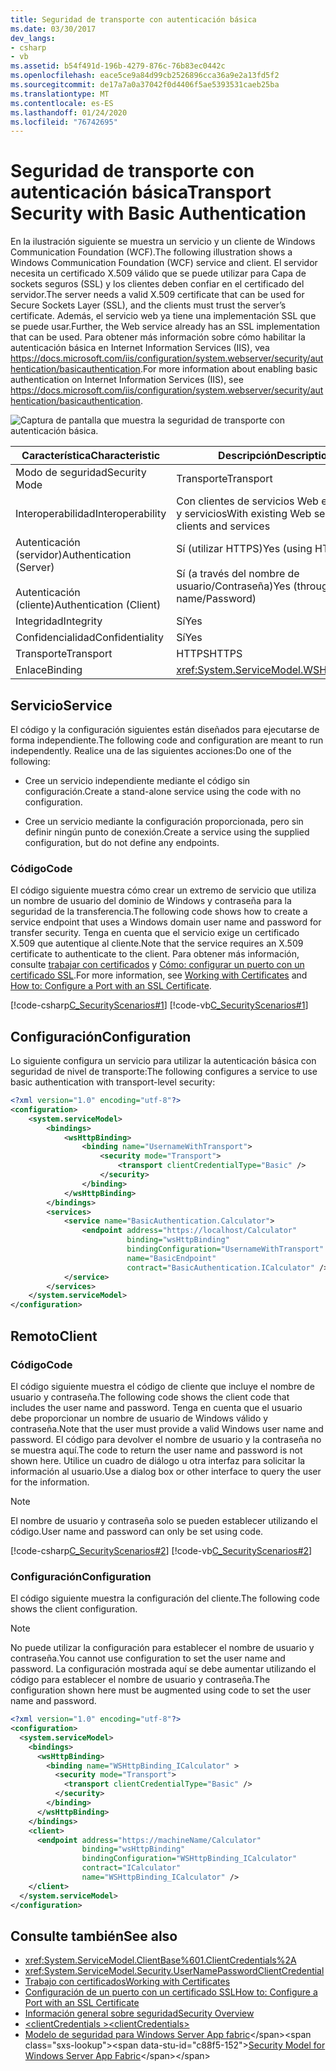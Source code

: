```yaml
---
title: Seguridad de transporte con autenticación básica
ms.date: 03/30/2017
dev_langs:
- csharp
- vb
ms.assetid: b54f491d-196b-4279-876c-76b83ec0442c
ms.openlocfilehash: eace5ce9a84d99cb2526896cca36a9e2a13fd5f2
ms.sourcegitcommit: de17a7a0a37042f0d4406f5ae5393531caeb25ba
ms.translationtype: MT
ms.contentlocale: es-ES
ms.lasthandoff: 01/24/2020
ms.locfileid: "76742695"
---
```

# <a name="transport-security-with-basic-authentication"></a><span data-ttu-id="c88f5-102">Seguridad de transporte con autenticación básica</span><span class="sxs-lookup"><span data-stu-id="c88f5-102">Transport Security with Basic Authentication</span></span>
<span data-ttu-id="c88f5-103">En la ilustración siguiente se muestra un servicio y un cliente de Windows Communication Foundation (WCF).</span><span class="sxs-lookup"><span data-stu-id="c88f5-103">The following illustration shows a Windows Communication Foundation (WCF) service and client.</span></span> <span data-ttu-id="c88f5-104">El servidor necesita un certificado X.509 válido que se puede utilizar para Capa de sockets seguros (SSL) y los clientes deben confiar en el certificado del servidor.</span><span class="sxs-lookup"><span data-stu-id="c88f5-104">The server needs a valid X.509 certificate that can be used for Secure Sockets Layer (SSL), and the clients must trust the server’s certificate.</span></span> <span data-ttu-id="c88f5-105">Además, el servicio web ya tiene una implementación SSL que se puede usar.</span><span class="sxs-lookup"><span data-stu-id="c88f5-105">Further, the Web service already has an SSL implementation that can be used.</span></span> <span data-ttu-id="c88f5-106">Para obtener más información sobre cómo habilitar la autenticación básica en Internet Information Services (IIS), vea <https://docs.microsoft.com/iis/configuration/system.webserver/security/authentication/basicauthentication>.</span><span class="sxs-lookup"><span data-stu-id="c88f5-106">For more information about enabling basic authentication on Internet Information Services (IIS), see <https://docs.microsoft.com/iis/configuration/system.webserver/security/authentication/basicauthentication>.</span></span>  
  
 ![Captura de pantalla que muestra la seguridad de transporte con autenticación básica.](./media/transport-security-with-basic-authentication/transport-security-basic-authentication.gif)  
  
|<span data-ttu-id="c88f5-108">Característica</span><span class="sxs-lookup"><span data-stu-id="c88f5-108">Characteristic</span></span>|<span data-ttu-id="c88f5-109">Descripción</span><span class="sxs-lookup"><span data-stu-id="c88f5-109">Description</span></span>|  
|--------------------|-----------------|  
|<span data-ttu-id="c88f5-110">Modo de seguridad</span><span class="sxs-lookup"><span data-stu-id="c88f5-110">Security Mode</span></span>|<span data-ttu-id="c88f5-111">Transporte</span><span class="sxs-lookup"><span data-stu-id="c88f5-111">Transport</span></span>|  
|<span data-ttu-id="c88f5-112">Interoperabilidad</span><span class="sxs-lookup"><span data-stu-id="c88f5-112">Interoperability</span></span>|<span data-ttu-id="c88f5-113">Con clientes de servicios Web existentes y servicios</span><span class="sxs-lookup"><span data-stu-id="c88f5-113">With existing Web service clients and services</span></span>|  
|<span data-ttu-id="c88f5-114">Autenticación (servidor)</span><span class="sxs-lookup"><span data-stu-id="c88f5-114">Authentication (Server)</span></span><br /><br /> <span data-ttu-id="c88f5-115">Autenticación (cliente)</span><span class="sxs-lookup"><span data-stu-id="c88f5-115">Authentication (Client)</span></span>|<span data-ttu-id="c88f5-116">Sí (utilizar HTTPS)</span><span class="sxs-lookup"><span data-stu-id="c88f5-116">Yes (using HTTPS)</span></span><br /><br /> <span data-ttu-id="c88f5-117">Sí (a través del nombre de usuario/Contraseña)</span><span class="sxs-lookup"><span data-stu-id="c88f5-117">Yes (through User name/Password)</span></span>|  
|<span data-ttu-id="c88f5-118">Integridad</span><span class="sxs-lookup"><span data-stu-id="c88f5-118">Integrity</span></span>|<span data-ttu-id="c88f5-119">Sí</span><span class="sxs-lookup"><span data-stu-id="c88f5-119">Yes</span></span>|  
|<span data-ttu-id="c88f5-120">Confidencialidad</span><span class="sxs-lookup"><span data-stu-id="c88f5-120">Confidentiality</span></span>|<span data-ttu-id="c88f5-121">Sí</span><span class="sxs-lookup"><span data-stu-id="c88f5-121">Yes</span></span>|  
|<span data-ttu-id="c88f5-122">Transporte</span><span class="sxs-lookup"><span data-stu-id="c88f5-122">Transport</span></span>|<span data-ttu-id="c88f5-123">HTTPS</span><span class="sxs-lookup"><span data-stu-id="c88f5-123">HTTPS</span></span>|  
|<span data-ttu-id="c88f5-124">Enlace</span><span class="sxs-lookup"><span data-stu-id="c88f5-124">Binding</span></span>|<xref:System.ServiceModel.WSHttpBinding>|  
  
## <a name="service"></a><span data-ttu-id="c88f5-125">Servicio</span><span class="sxs-lookup"><span data-stu-id="c88f5-125">Service</span></span>  
 <span data-ttu-id="c88f5-126">El código y la configuración siguientes están diseñados para ejecutarse de forma independiente.</span><span class="sxs-lookup"><span data-stu-id="c88f5-126">The following code and configuration are meant to run independently.</span></span> <span data-ttu-id="c88f5-127">Realice una de las siguientes acciones:</span><span class="sxs-lookup"><span data-stu-id="c88f5-127">Do one of the following:</span></span>  
  
- <span data-ttu-id="c88f5-128">Cree un servicio independiente mediante el código sin configuración.</span><span class="sxs-lookup"><span data-stu-id="c88f5-128">Create a stand-alone service using the code with no configuration.</span></span>  
  
- <span data-ttu-id="c88f5-129">Cree un servicio mediante la configuración proporcionada, pero sin definir ningún punto de conexión.</span><span class="sxs-lookup"><span data-stu-id="c88f5-129">Create a service using the supplied configuration, but do not define any endpoints.</span></span>  
  
### <a name="code"></a><span data-ttu-id="c88f5-130">Código</span><span class="sxs-lookup"><span data-stu-id="c88f5-130">Code</span></span>  
 <span data-ttu-id="c88f5-131">El código siguiente muestra cómo crear un extremo de servicio que utiliza un nombre de usuario del dominio de Windows y contraseña para la seguridad de la transferencia.</span><span class="sxs-lookup"><span data-stu-id="c88f5-131">The following code shows how to create a service endpoint that uses a Windows domain user name and password for transfer security.</span></span> <span data-ttu-id="c88f5-132">Tenga en cuenta que el servicio exige un certificado X.509 que autentique al cliente.</span><span class="sxs-lookup"><span data-stu-id="c88f5-132">Note that the service requires an X.509 certificate to authenticate to the client.</span></span> <span data-ttu-id="c88f5-133">Para obtener más información, consulte [trabajar con certificados](../../../../docs/framework/wcf/feature-details/working-with-certificates.md) y [Cómo: configurar un puerto con un certificado SSL](../../../../docs/framework/wcf/feature-details/how-to-configure-a-port-with-an-ssl-certificate.md).</span><span class="sxs-lookup"><span data-stu-id="c88f5-133">For more information, see [Working with Certificates](../../../../docs/framework/wcf/feature-details/working-with-certificates.md) and [How to: Configure a Port with an SSL Certificate](../../../../docs/framework/wcf/feature-details/how-to-configure-a-port-with-an-ssl-certificate.md).</span></span>  
  
 [!code-csharp[C_SecurityScenarios#1](../../../../samples/snippets/csharp/VS_Snippets_CFX/c_securityscenarios/cs/source.cs#1)]
 [!code-vb[C_SecurityScenarios#1](../../../../samples/snippets/visualbasic/VS_Snippets_CFX/c_securityscenarios/vb/source.vb#1)]  
  
## <a name="configuration"></a><span data-ttu-id="c88f5-134">Configuración</span><span class="sxs-lookup"><span data-stu-id="c88f5-134">Configuration</span></span>  
 <span data-ttu-id="c88f5-135">Lo siguiente configura un servicio para utilizar la autenticación básica con seguridad de nivel de transporte:</span><span class="sxs-lookup"><span data-stu-id="c88f5-135">The following configures a service to use basic authentication with transport-level security:</span></span>  
  
```xml  
<?xml version="1.0" encoding="utf-8"?>  
<configuration>  
    <system.serviceModel>  
        <bindings>  
            <wsHttpBinding>  
                <binding name="UsernameWithTransport">  
                    <security mode="Transport">  
                        <transport clientCredentialType="Basic" />  
                    </security>  
                </binding>  
            </wsHttpBinding>  
        </bindings>  
        <services>  
            <service name="BasicAuthentication.Calculator">  
                <endpoint address="https://localhost/Calculator"  
                          binding="wsHttpBinding"   
                          bindingConfiguration="UsernameWithTransport"  
                          name="BasicEndpoint"   
                          contract="BasicAuthentication.ICalculator" />  
            </service>  
        </services>  
    </system.serviceModel>  
</configuration>  
```  
  
## <a name="client"></a><span data-ttu-id="c88f5-136">Remoto</span><span class="sxs-lookup"><span data-stu-id="c88f5-136">Client</span></span>  
  
### <a name="code"></a><span data-ttu-id="c88f5-137">Código</span><span class="sxs-lookup"><span data-stu-id="c88f5-137">Code</span></span>  
 <span data-ttu-id="c88f5-138">El código siguiente muestra el código de cliente que incluye el nombre de usuario y contraseña.</span><span class="sxs-lookup"><span data-stu-id="c88f5-138">The following code shows the client code that includes the user name and password.</span></span> <span data-ttu-id="c88f5-139">Tenga en cuenta que el usuario debe proporcionar un nombre de usuario de Windows válido y contraseña.</span><span class="sxs-lookup"><span data-stu-id="c88f5-139">Note that the user must provide a valid Windows user name and password.</span></span> <span data-ttu-id="c88f5-140">El código para devolver el nombre de usuario y la contraseña no se muestra aquí.</span><span class="sxs-lookup"><span data-stu-id="c88f5-140">The code to return the user name and password is not shown here.</span></span> <span data-ttu-id="c88f5-141">Utilice un cuadro de diálogo u otra interfaz para solicitar la información al usuario.</span><span class="sxs-lookup"><span data-stu-id="c88f5-141">Use a dialog box or other interface to query the user for the information.</span></span>  
  
> [!NOTE]
> <span data-ttu-id="c88f5-142">El nombre de usuario y contraseña solo se pueden establecer utilizando el código.</span><span class="sxs-lookup"><span data-stu-id="c88f5-142">User name and password can only be set using code.</span></span>  
  
 [!code-csharp[C_SecurityScenarios#2](../../../../samples/snippets/csharp/VS_Snippets_CFX/c_securityscenarios/cs/source.cs#2)]
 [!code-vb[C_SecurityScenarios#2](../../../../samples/snippets/visualbasic/VS_Snippets_CFX/c_securityscenarios/vb/source.vb#2)]  
  
### <a name="configuration"></a><span data-ttu-id="c88f5-143">Configuración</span><span class="sxs-lookup"><span data-stu-id="c88f5-143">Configuration</span></span>  
 <span data-ttu-id="c88f5-144">El código siguiente muestra la configuración del cliente.</span><span class="sxs-lookup"><span data-stu-id="c88f5-144">The following code shows the client configuration.</span></span>  
  
> [!NOTE]
> <span data-ttu-id="c88f5-145">No puede utilizar la configuración para establecer el nombre de usuario y contraseña.</span><span class="sxs-lookup"><span data-stu-id="c88f5-145">You cannot use configuration to set the user name and password.</span></span> <span data-ttu-id="c88f5-146">La configuración mostrada aquí se debe aumentar utilizando el código para establecer el nombre de usuario y contraseña.</span><span class="sxs-lookup"><span data-stu-id="c88f5-146">The configuration shown here must be augmented using code to set the user name and password.</span></span>  
  
```xml  
<?xml version="1.0" encoding="utf-8"?>  
<configuration>  
  <system.serviceModel>  
    <bindings>  
      <wsHttpBinding>  
        <binding name="WSHttpBinding_ICalculator" >  
          <security mode="Transport">  
            <transport clientCredentialType="Basic" />  
          </security>  
        </binding>  
      </wsHttpBinding>  
    </bindings>  
    <client>  
      <endpoint address="https://machineName/Calculator"   
                binding="wsHttpBinding"  
                bindingConfiguration="WSHttpBinding_ICalculator"   
                contract="ICalculator"  
                name="WSHttpBinding_ICalculator" />  
    </client>  
  </system.serviceModel>  
</configuration>  
```  
  
## <a name="see-also"></a><span data-ttu-id="c88f5-147">Consulte también</span><span class="sxs-lookup"><span data-stu-id="c88f5-147">See also</span></span>

- <xref:System.ServiceModel.ClientBase%601.ClientCredentials%2A>
- <xref:System.ServiceModel.Security.UserNamePasswordClientCredential>
- [<span data-ttu-id="c88f5-148">Trabajo con certificados</span><span class="sxs-lookup"><span data-stu-id="c88f5-148">Working with Certificates</span></span>](../../../../docs/framework/wcf/feature-details/working-with-certificates.md)
- [<span data-ttu-id="c88f5-149">Configuración de un puerto con un certificado SSL</span><span class="sxs-lookup"><span data-stu-id="c88f5-149">How to: Configure a Port with an SSL Certificate</span></span>](../../../../docs/framework/wcf/feature-details/how-to-configure-a-port-with-an-ssl-certificate.md)
- [<span data-ttu-id="c88f5-150">Información general sobre seguridad</span><span class="sxs-lookup"><span data-stu-id="c88f5-150">Security Overview</span></span>](../../../../docs/framework/wcf/feature-details/security-overview.md)
- [<span data-ttu-id="c88f5-151">\<clientCredentials ></span><span class="sxs-lookup"><span data-stu-id="c88f5-151">\<clientCredentials></span></span>](../../../../docs/framework/configure-apps/file-schema/wcf/clientcredentials.md)
- <span data-ttu-id="c88f5-152">[Modelo de seguridad para Windows Server App fabric](https://docs.microsoft.com/previous-versions/appfabric/ee677202(v=azure.10))</span><span class="sxs-lookup"><span data-stu-id="c88f5-152">[Security Model for Windows Server App Fabric](https://docs.microsoft.com/previous-versions/appfabric/ee677202(v=azure.10))</span></span>
